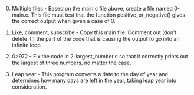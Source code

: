 0.	Multiple files - Based on the main.c file above, create a file named 0-main.c. This file must test that the function positive_or_negative() gives the correct output when given a case of 0.

1.	Like, comment, subscribe - Copy this main file. Comment out (don’t delete it!) the part of the code that is causing the output to go into an infinite loop.

2.	0>972 - Fix the code in 2-largest_number.c so that it correctly prints out the largest of three numbers, no matter the case.

3.	Leap year - This program converts a date to the day of year and determines how many days are left in the year, taking leap year into consideration. 

